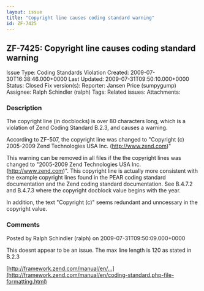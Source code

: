 ```yaml
---
layout: issue
title: "Copyright line causes coding standard warning"
id: ZF-7425
---
```


ZF-7425: Copyright line causes coding standard warning
------------------------------------------------------

 Issue Type: Coding Standards Violation Created: 2009-07-30T16:38:46.000+0000 Last Updated: 2009-07-31T09:50:10.000+0000 Status: Closed Fix version(s): 
 Reporter:  Jansen Price (sumpygump)  Assignee:  Ralph Schindler (ralph)  Tags: 
 Related issues: 
 Attachments: 
### Description

The copyright line (in docblocks) is over 80 characters long, which is a violation of Zend Coding Standard B.2.3, and causes a warning.

According to ZF-507, the copyright line was changed to "Copyright (c) 2005-2009 Zend Technologies USA Inc. (<http://www.zend.com>)"

This warning can be removed in all files if the the copyright lines was changed to "2005-2009 Zend Technologies USA Inc. (<http://www.zend.com>)". This copyright line is actually more consistent with the example copyright lines found in the PEAR coding standard documentation and the Zend coding standard documentation. See B.4.7.2 and B.4.7.3 where the copyright docblock value begins with the year.

In addition, the text "Copyright (c)" seems redundant and unncessary in the copyright value.

 

 

### Comments

Posted by Ralph Schindler (ralph) on 2009-07-31T09:50:09.000+0000

This doesnt appear to be an issue. The max line length is 120 as stated in B.2.3

[http://framework.zend.com/manual/en/…](http://framework.zend.com/manual/en/coding-standard.php-file-formatting.html)

 

 